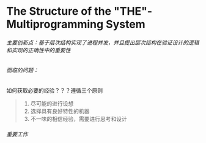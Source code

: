 # The Structure of the "THE"-Multiprogramming System

###### 主要创新点：基于层次结构实现了进程并发，并且提出层次结构在验证设计的逻辑和实现的正确性中的重要性

###### 面临的问题：

如何获取必要的经验？？？遵循三个原则

> 1. 尽可能的进行设想
> 2. 选择具有良好特性的机器
> 3. 不一味的相信经验，需要进行思考和设计

###### 重要工作